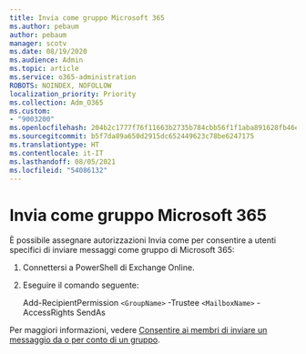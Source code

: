 ```yaml
---
title: Invia come gruppo Microsoft 365
ms.author: pebaum
author: pebaum
manager: scotv
ms.date: 08/19/2020
ms.audience: Admin
ms.topic: article
ms.service: o365-administration
ROBOTS: NOINDEX, NOFOLLOW
localization_priority: Priority
ms.collection: Adm_O365
ms.custom:
- "9003200"
ms.openlocfilehash: 204b2c1777f76f11663b2735b784cbb56f1f1aba891628fb46ef37b501c9ff85
ms.sourcegitcommit: b5f7da89a650d2915dc652449623c78be6247175
ms.translationtype: HT
ms.contentlocale: it-IT
ms.lasthandoff: 08/05/2021
ms.locfileid: "54086132"
---
```

# <a name="send-as-microsoft-365-group"></a>Invia come gruppo Microsoft 365

È possibile assegnare autorizzazioni Invia come per consentire a utenti specifici di inviare messaggi come gruppo di Microsoft 365:  

1. Connettersi a PowerShell di Exchange Online.  

2. Eseguire il comando seguente:  

    Add-RecipientPermission `<GroupName>` -Trustee `<MailboxName>` -AccessRights SendAs

Per maggiori informazioni, vedere [Consentire ai membri di inviare un messaggio da o per conto di un gruppo](https://docs.microsoft.com/microsoft-365/admin/create-groups/allow-members-to-send-as-or-send-on-behalf-of-group?view=o365-worldwide).